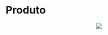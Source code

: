 # Produto

<!DOCTYPE html>
<html>
<!DOCTYPE html>
<html>
<head>
    <meta charset=”UTF-8”>
<title>Produtos - Barbearia Alura</title>
</head>
<title>Produtos - Barbearia Alura</title>
<link rel=”stylesheet” href=”Produtos.css”>
<body>
    </header>
    </body>
    <header>
        <image src =”logo.png”></image>
        </header>
